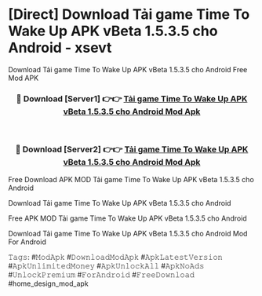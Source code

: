 # [Direct] Download Tải game Time To Wake Up APK vBeta 1.5.3.5 cho Android - xsevt
Download Tải game Time To Wake Up APK vBeta 1.5.3.5 cho Android Free Mod APK

<div align="center">
<h3>🔴 Download [Server1] 👉👉 <a href="https://apk-comot.site?title=Tải_game_Time_To_Wake_Up_APK_vBeta_1.5.3.5_cho_Android">Tải game Time To Wake Up APK vBeta 1.5.3.5 cho Android Mod Apk</a></h3><br>

<h3>🔴 Download [Server2] 👉👉 <a href="https://apk-comot.site?title=Tải_game_Time_To_Wake_Up_APK_vBeta_1.5.3.5_cho_Android">Tải game Time To Wake Up APK vBeta 1.5.3.5 cho Android Mod Apk</a></h3>
</div>


Free Download APK MOD Tải game Time To Wake Up APK vBeta 1.5.3.5 cho Android

Download Tải game Time To Wake Up APK vBeta 1.5.3.5 cho Android 

Free APK MOD Tải game Time To Wake Up APK vBeta 1.5.3.5 cho Android 

Download Tải game Time To Wake Up APK vBeta 1.5.3.5 cho Android Mod For Android

𝚃𝚊𝚐𝚜: #𝙼𝚘𝚍𝙰𝚙𝚔 #𝙳𝚘𝚠𝚗𝚕𝚘𝚊𝚍𝙼𝚘𝚍𝙰𝚙𝚔 #𝙰𝚙𝚔𝙻𝚊𝚝𝚎𝚜𝚝𝚅𝚎𝚛𝚜𝚒𝚘𝚗 #𝙰𝚙𝚔𝚄𝚗𝚕𝚒𝚖𝚒𝚝𝚎𝚍𝙼𝚘𝚗𝚎𝚢 #𝙰𝚙𝚔𝚄𝚗𝚕𝚘𝚌𝚔𝙰𝚕𝚕 #𝙰𝚙𝚔𝙽𝚘𝙰𝚍𝚜 #𝚄𝚗𝚕𝚘𝚌𝚔𝙿𝚛𝚎𝚖𝚒𝚞𝚖 #𝙵𝚘𝚛𝙰𝚗𝚍𝚛𝚘𝚒𝚍 #𝙵𝚛𝚎𝚎𝙳𝚘𝚠𝚗𝚕𝚘𝚊𝚍 #home_design_mod_apk